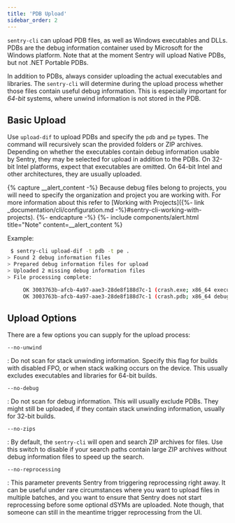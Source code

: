 ```yaml
---
title: 'PDB Upload'
sidebar_order: 2
---
```


`sentry-cli` can upload PDB files, as well as Windows executables and DLLs. PDBs
are the debug information container used by Microsoft for the Windows platform.
Note that at the moment Sentry will upload Native PDBs, but not .NET Portable
PDBs.

In addition to PDBs, always consider uploading the actual executables and
libraries. The `sentry-cli` will determine during the upload process whether
those files contain useful debug information. This is especially important for
_64-bit_ systems, where unwind information is not stored in the PDB.

## Basic Upload

Use `upload-dif` to upload PDBs and specify the `pdb` and `pe` types. The
command will recursively scan the provided folders or ZIP archives. Depending on
whether the executables contain debug information usable by Sentry, they may be
selected for upload in addition to the PDBs. On 32-bit Intel platforms, expect
that executables are omitted. On 64-bit Intel and other architectures, they are
usually uploaded.

{% capture __alert_content -%}
Because debug files belong to projects, you will need to specify the organization and project you are working with. For more information about this refer to [Working with Projects]({%- link _documentation/cli/configuration.md -%}#sentry-cli-working-with-projects).
{%- endcapture -%}
{%- include components/alert.html
  title="Note"
  content=__alert_content
%}

Example:

```bash
 $ sentry-cli upload-dif -t pdb -t pe .
> Found 2 debug information files
> Prepared debug information files for upload
> Uploaded 2 missing debug information files
> File processing complete:

     OK 3003763b-afcb-4a97-aae3-28de8f188d7c-1 (crash.exe; x86_64 executable)
     OK 3003763b-afcb-4a97-aae3-28de8f188d7c-1 (crash.pdb; x86_64 debug companion)
```

## Upload Options

There are a few options you can supply for the upload process:

`--no-unwind`

: Do not scan for stack unwinding information. Specify this flag for builds with
  disabled FPO, or when stack walking occurs on the device. This usually
  excludes executables and libraries for 64-bit builds.

`--no-debug`

: Do not scan for debug information. This will usually exclude PDBs. They might
  still be uploaded, if they contain stack unwinding information, usually for
  32-bit builds.

`--no-zips`

: By default, the `sentry-cli` will open and search ZIP archives for files. Use
  this switch to disable if your search paths contain large ZIP archives without
  debug information files to speed up the search.

`--no-reprocessing`

: This parameter prevents Sentry from triggering reprocessing right away. It can
  be useful under rare circumstances where you want to upload files in multiple
  batches, and you want to ensure that Sentry does not start reprocessing before
  some optional dSYMs are uploaded. Note though, that someone can still in the
  meantime trigger reprocessing from the UI.
